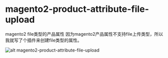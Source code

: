 # magento2-product-attribute-file-upload
magento2 file类型的产品属性
因为magento2产品属性不支持file上传类型，所以我就写了个插件来创建file类型的属性。

![alt magento2-product-attribute-file-upload](http://bbs-cdn.mallol.cn/Jietu20180118-233705.png)

